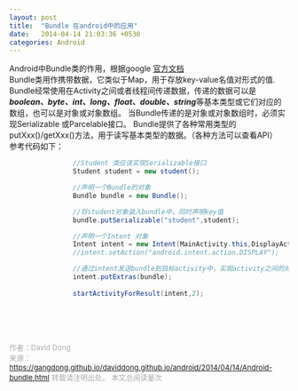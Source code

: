 ```yaml
---
layout: post
title:  "Bundle 在android中的应用"
date:   2014-04-14 21:03:36 +0530
categories: Android
---
```

Android中Bundle类的作用，根据google [官方文档](http://developer.android.com/reference/android/os/Bundle.html)<br>Bundle类用作携带数据，它类似于Map，用于存放key-value名值对形式的值.<br>
Bundle经常使用在Activity之间或者线程间传递数据，传递的数据可以是***boolean、byte、int、long、float、double、string***等基本类型或它们对应的数组，也可以是对象或对象数组。
当Bundle传递的是对象或对象数组时，必须实现Serializable 或Parcelable接口。
Bundle提供了各种常用类型的putXxx()/getXxx()方法，用于读写基本类型的数据。（各种方法可以查看API）<br>
参考代码如下：<br>
```java
                //Student 类应该实现Serializable接口
                Student student = new student();

                //声明一个Bundle的对象
                Bundle bundle = new Bundle();

                //将student对象装入bundle中，同时声明key值
                bundle.putSerializable("student",student);

                //声明一个Intent 对象
                Intent intent = new Intent(MainActivity.this,DisplayActivity.class);
                //intent.setAction("android.intent.action.DISPLAY");

                //通过intent发送bundle到目标activity中，实现activity之间的对象传递
                intent.putExtras(bundle);
                
                startActivityForResult(intent,2);

```
<!-- Gitalk 评论 start  -->
<!-- Link Gitalk 的支持文件  -->
<link rel="stylesheet" href="https://unpkg.com/gitalk/dist/gitalk.css">
<script src="https://unpkg.com/gitalk/dist/gitalk.min.js"></script>
<div id="gitalk-container"></div>
<script type="text/javascript">
   var gitalk = new Gitalk({

   // gitalk的主要参数
   clientID: '5e24fc307693a6df3bc5',
   clientSecret: '28c9c17e1174c705c42e9bdc92f87cadcc4ec8b8',
   repo: 'daviddong.github.io',
   owner: 'gangdong',
   admin: ['gangdong'],
   id: 'android/2014/04/14/Android-bundle.html',
   title: 'comments'
    });
   gitalk.render('gitalk-container');
</script>
<!-- Gitalk end -->

<br><br><br>

<font size="2" color="#aaa">作者：David Dong<br></font>
<font size="2" color="#aaa">来源：https://gangdong.github.io/daviddong.github.io/android/2014/04/14/Android-bundle.html</font>
<font size="2" color="#aaa">转载请注明出处。</font>
<span id="busuanzi_container_page_pv" ></span><font size="2" color="#aaa">
本文总阅读量</font><font size="2" color="#aaa"><span id="busuanzi_value_page_pv"></font></span><font size="2" color="#aaa">次</font>